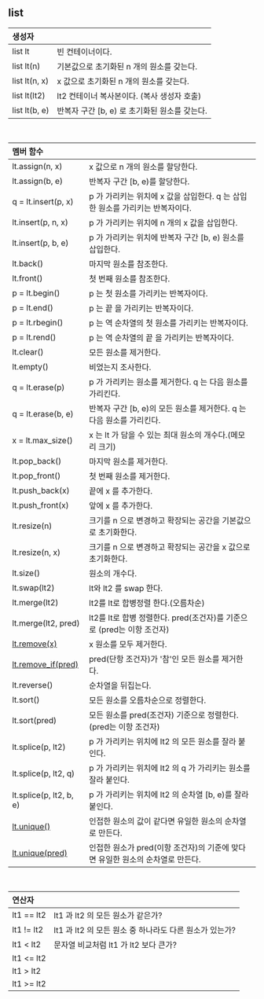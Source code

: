 ## list

|생성자 ||
|:----------|:----------|
| list lt        | 빈 컨테이너이다. |
| list lt(n)     | 기본값으로 초기화된 n 개의 원소를 갖는다. |
| list lt(n, x)   | x 값으로 초기화된 n 개의 원소를 갖는다. |
| list lt(lt2)     | lt2 컨테이너 복사본이다. (복사 생성자 호출)  |
| list lt(b, e)   | 반복자 구간 \[b, e) 로 초기화된 원소를 갖는다. |
</br>

|멤버 함수||
|:----------|:----------|
| lt.assign(n, x)   | x 값으로 n 개의 원소를 할당한다. |
| lt.assign(b, e)   | 반복자 구간 \[b, e)를 할당한다. |
| q = lt.insert(p, x) | p 가 가리키는 위치에 x 값을 삽입한다. q 는 삽입한 원소를 가리키는 반복자이다. |
| lt.insert(p, n, x) | p 가 가리키는 위치에 n 개의 x 값을 삽입한다. |
| lt.insert(p, b, e) | p 가 가리키는 위치에 반복자 구간 \[b, e) 원소를 삽입한다. |
| lt.back()         | 마지막 원소를 참조한다. |
| lt.front()        | 첫 번째 원소를 참조한다. |
| p = lt.begin()    | p 는 첫 원소를 가리키는 반복자이다. |
| p = lt.end()       | p 는 끝 을 가리키는 반복자이다. |
| p = lt.rbegin() | p 는 역 순차열의 첫 원소를 가리키는 반복자이다. |
| p = lt.rend() | p 는 역 순차열의 끝 을 가리키는 반복자이다. |
| lt.clear()       | 모든 원소를 제거한다. |
| lt.empty()       | 비었는지 조사한다. |
| q = lt.erase(p)  | p 가 가리키는 원소를 제거한다. q 는 다음 원소를 가리킨다. |
| q = lt.erase(b, e) | 반복자 구간 \[b, e)의 모든 원소를 제거한다. q 는 다음 원소를 가리킨다. |
| x = lt.max_size()  | x 는 lt 가 담을 수 있는 최대 원소의 개수다.(메모리 크기) |
| lt.pop_back()    | 마지막 원소를 제거한다. |
| lt.pop_front() | 첫 번째 원소를 제거한다. |
| lt.push_back(x)  | 끝에 x 를 추가한다. |
| lt.push_front(x) | 앞에 x 를 추가한다. |
| lt.resize(n) | 크기를 n 으로 변경하고 확장되는 공간을 기본값으로 초기화한다. |
| lt.resize(n, x) | 크기를 n 으로 변경하고 확장되는 공간을 x 값으로 초기화한다. |
| lt.size() | 원소의 개수다. |
| lt.swap(lt2) |  lt와 lt2 를 swap 한다. |
| lt.merge(lt2) | lt2를 lt로 합병정렬 한다.(오름차순) |
| lt.merge(lt2, pred) | lt2를 lt로 합병 정렬한다. pred(조건자)를 기준으로 (pred는 이항 조건자) |
| [lt.remove(x)](https://github.com/ERIN56/Cpp-Team-Notes/blob/master/STL/list/remove().cpp) | x 원소를 모두 제거한다. |
| [lt.remove_if(pred)](https://github.com/ERIN56/Cpp-Team-Notes/blob/master/STL/list/remove_if().cpp) | pred(단항 조건자)가 '참'인 모든 원소를 제거한다. |
| lt.reverse() | 순차열을 뒤집는다. |
| lt.sort() | 모든 원소를 오름차순으로 정렬한다. |
| lt.sort(pred) | 모든 원소를 pred(조건자) 기준으로 정렬한다. (pred는 이항 조건자) |
| lt.splice(p, lt2) | p 가 가리키는 위치에 lt2 의 모든 원소를 잘라 붙인다. |
| lt.splice(p, lt2, q) | p 가 가리키는 위치에 lt2 의 q 가 가리키는 원소를 잘라 붙인다. |
| lt.splice(p, lt2, b, e) | p 가 가리키는 위치에  lt2 의 순차열 \[b, e)를 잘라 붙인다. |
| [lt.unique()](https://github.com/ERIN56/Cpp-Team-Notes/blob/master/STL/list/unique().cpp) | 인접한 원소의 값이 같다면 유일한 원소의 순차열로 만든다. |
| [lt.unique(pred)](https://github.com/ERIN56/Cpp-Team-Notes/blob/master/STL/list/unique(pred).cpp) | 인접한 원소가 pred(이항 조건자)의 기준에 맞다면 유일한 원소의 순차열로 만든다. |
</br>

|연산자||
|:----------|:----------|
| lt1 == lt2 | lt1 과 lt2 의 모든 원소가 같은가? |
| lt1 != lt2 | lt1 과 lt2 의 모든 원소 중 하나라도 다른 원소가 있는가? |
| lt1 < lt2 | 문자열 비교처럼 lt1 가 lt2 보다 큰가? |
| lt1 <= lt2 |
| lt1 > lt2 |
| lt1 >= lt2 |





